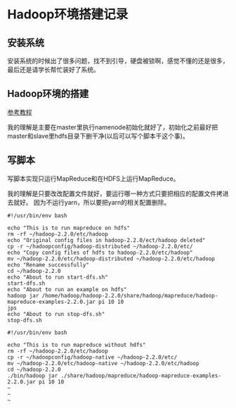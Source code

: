 # Hadoop环境搭建记录

## 安装系统

安装系统的时候出了很多问题，找不到引导，硬盘被锁啊，感觉不懂的还是很多，最后还是请学长帮忙装好了系统。

## Hadoop环境的搭建

[参考教程](https://blog.csdn.net/fanxin_i/article/details/80425461)

我的理解是主要在master里执行namenode初始化就好了，初始化之前最好把master和slave里hdfs目录下删干净(以后可以写个脚本干这个事)。

## 写脚本

写脚本实现只运行MapReduce和在HDFS上运行MapReduce。

我的理解是只要改改配置文件就好，要运行哪一种方式只要把相应的配置文件拷进去就好。 因为不运行yarn，所以要把yarn的相关配置删除。

```
#!/usr/bin/env bash

echo "This is to run mapreduce on hdfs"
rm -rf ~/hadoop-2.2.0/etc/hadoop
echo "Original config files in hadoop-2.2.0/ect/hadoop deleted"
cp -r ~/hadoopconfig/hadoop-distributed ~/hadoop-2.2.0/etc/
echo "Copy config files of hdfs to hadoop-2.2.0/etc/hadoop"
mv ~/hadoop-2.2.0/etc/hadoop-distributed ~/hadoop-2.2.0/etc/hadoop
echo "Rename successfully"
cd ~/hadoop-2.2.0
echo "About to run start-dfs.sh"
start-dfs.sh
echo "About to run an example on hdfs"
hadoop jar /home/hadoop/hadoop-2.2.0/share/hadoop/mapreduce/hadoop-mapreduce-examples-2.2.0.jar pi 10 10
jps
echo "About to run stop-dfs.sh"
stop-dfs.sh
```

```
#!/usr/bin/env bash

echo "This is to run mapreduce without hdfs"
rm -rf ~/hadoop-2.2.0/etc/hadoop
cp -r ~/hadoopconfig/hadoop-native ~/hadoop-2.2.0/etc/
mv ~/hadoop-2.2.0/etc/hadoop-native ~/hadoop-2.2.0/etc/hadoop
cd ~/hadoop-2.2.0
./bin/hadoop jar ./share/hadoop/mapreduce/hadoop-mapreduce-examples-2.2.0.jar pi 10 10
~
~
~
```